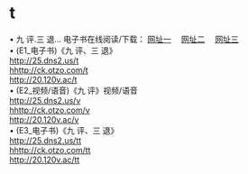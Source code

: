 # t
 &#8226; 九 评.三 退... 电子书在线阅读/下载：
<a href="http://27.ddns.info/t/" target="_blank">网址一</a>
　<a href="http://237.info.tm/v/" target="_blank">网址二</a>
　<a href="http://20.120v.ac/tt/" target="_blank">网址三</a>
　<br />
&#8226; (E1_电子书)《九 评、三 退》<br />
  <a href="http://25.dns2.us/t/" target="_blank">http://25.dns2.us/t</a><br />
  <a href="http://ck.otzo.com/t/" target="_blank">hhttp://ck.otzo.com/t</a><br />
<a href="http://20.120v.ac/t/" target="_blank">http://20.120v.ac/t</a><br />
 &#8226;  (E2_视频/语音)《九 评》视频/语音<br />
  <a href="http://25.dns2.us/v/" target="_blank">http://25.dns2.us/v</a><br />
  <a href="http://ck.otzo.com/v/" target="_blank">hhttp://ck.otzo.com/v</a><br />
<a href="http://20.120v.ac/v/" target="_blank">http://20.120v.ac/v</a><br />
 &#8226;  (E3_电子书)《九 评、三 退》<br />
  <a href="http://25.dns2.us/tt/" target="_blank">http://25.dns2.us/tt</a><br />
  <a href="http://ck.otzo.com/tt/" target="_blank">hhttp://ck.otzo.com/tt</a><br />
<a href="http://20.120v.ac/tt/" target="_blank">http://20.120v.ac/tt</a>
</p>
